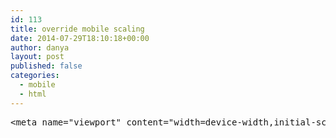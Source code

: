 ```yaml
---
id: 113
title: override mobile scaling
date: 2014-07-29T18:10:18+00:00
author: danya
layout: post
published: false
categories:
  - mobile
  - html
---
```

<pre>&lt;meta name="viewport" content="width=device-width,initial-scale=1,maximum-scale=1" />
</pre>

